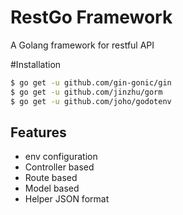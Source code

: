 # RestGo Framework
A Golang framework for restful API

#Installation
```bash
$ go get -u github.com/gin-gonic/gin
$ go get -u github.com/jinzhu/gorm
$ go get -u github.com/joho/godotenv
```
## Features
- env configuration
- Controller based
- Route based
- Model based
- Helper JSON format

